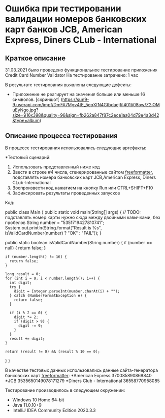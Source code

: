 # Ошибка при тестировании валидации номеров банковских карт банков JCB, American Express, Diners CLub - International 

## Краткое описание

31.03.2021 было проведено функциональное тестирование приложения Credit Card Number Validator
На тестирование затрачено: 1 час

В результате тестирования выявлены следующие дефекты:
* Приложение не реагирует на значения больше или меньше 16 символов. [скриншот] (https://sun9-9.userapi.com/impf/DmFA7Mgv4tE_5eqXfN4GtbdaejfiI401ti08ow/Z2iOMuEyNgo.jpg?size=916x398&quality=96&sign=fb262a847f87c2ece1aa04d79e4a3d42&type=album)

## Описание процесса тестирования

В процессе тестирования использовались следующие артефакты:

*Тестовый сценарий:

1. Использовать представленный ниже код
2. Ввести в строке #4 числа, сгенерированные сайтом [freeformatter](https://www.freeformatter.com/credit-card-number-generator-validator.html), подставлять номера банковских карт JCB,American Express, Diners CLub-International 
3. Воспроизвести код нажатием на кнопку Run или CTRL+SHIFT+F10
4. Зафиксировать результаты проведенных запусков 

Код:

public class Main {
  public static void main(String[] args) {
    // TODO: подставлять номер карты нужно сюда между двойными кавычками, без пробелов
    String number = "5351719427810741";
    System.out.println(String.format("Result is %s", isValidCardNumber(number) ? "OK" : "FAIL"));
  }

  public static boolean isValidCardNumber(String number) {
    if (number == null) {
      return false;
    }

    if (number.length() != 16) {
      return false;
    }

    long result = 0;
    for (int i = 0; i < number.length(); i++) {
      int digit;
      try {
        digit = Integer.parseInt(number.charAt(i) + "");
      } catch (NumberFormatException e) {
        return false;
      }

      if (i % 2 == 0) {
        digit *= 2;
        if (digit > 9) {
          digit -= 9;
        }
      }
      result += digit;
    }

    return (result != 0) && (result % 10 == 0);
  }
}

В качестве тестовых данных использовались данные сайта-генератора банковских карт [freeformatter](https://www.freeformatter.com/credit-card-number-generator-validator.html):
*American Express 370085890868840
*JCB 3535650149078171279
*Diners Club - International 36558770958085

Тестирование производилось в следующем окружении:
* Windows 10 Home 64-bit
* Java 11.0.10+9
* IntelliJ IDEA Community Edition 2020.3.3
